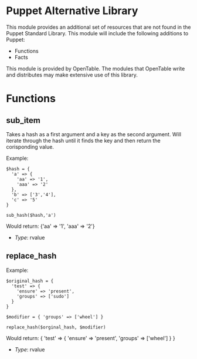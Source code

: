 # Puppet Alternative Library #
This module provides an additional set of resources that are not found in the Puppet Standard Library. This module will include the following additions to Puppet:

* Functions
* Facts

This module is provided by OpenTable. The modules that OpenTable write and distributes may make extensive use of this library.

# Functions #

sub_item
---
Takes a hash as a first argument and a key as the second argument. Will iterate through the hash until it finds the key and then return the corisponding value.

Example:

    $hash = {
      'a' => {
        'aa' => '1',
        'aaa' => '2'
      },
      'b' => ['3','4'],
      'c' => '5'
    }

    sub_hash($hash,'a')

Would return: {'aa' => '1', 'aaa' => '2'}

- *Type*: rvalue

replace_hash
---

Example:

    $original_hash = {
      'test' => {
        'ensure' => 'present',
        'groups' => ['sudo']
      }
    }

    $modifier = { 'groups' => ['wheel'] }

    replace_hash($orginal_hash, $modifier)

Would return: { 'test' => { 'ensure' => 'present', 'groups' => ['wheel'] } }

- *Type*: rvalue